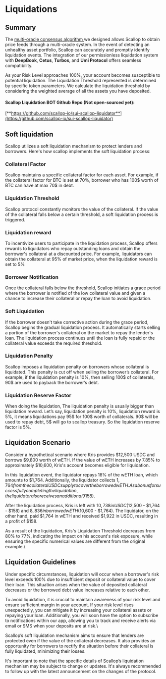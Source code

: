 # Liquidations

## Summary

The [multi-oracle consensus](oracles.md#aggregate-multi-oracle-strategy)[ algorithm ](oracles.md#aggregate-multi-oracle-strategy)we designed allows Scallop to obtain price feeds through a multi-oracle system. In the event of detecting an unhealthy asset portfolio, Scallop can accurately and promptly identify liquidation events. The integration of our permissionless liquidation system with **DeepBook**, **Cetus**, **Turbos**, and **Umi Protocol** offers seamless compatibility.

As your Risk Level approaches 100%, your account becomes susceptible to potential liquidation. The Liquidation Threshold represented is determined by specific token parameters. We calculate the liquidation threshold by considering the weighted average of all the assets you have deposited.

#### **Scallop Liquidation BOT Github Repo (Not open-sourced yet):**

[**https://github.com/scallop-io/sui-scallop-liquidator**](https://github.com/scallop-io/sui-scallop-liquidator)

## Soft liquidation

Scallop utilizes a soft liquidation mechanism to protect lenders and borrowers. Here's how scallop implements the soft liquidation process:

### Collateral Factor

Scallop maintains a specific collateral factor for each asset. For example, if the collateral factor for BTC is set at 70%, borrower who has 100$ worth of BTC can have at max 70$ in debt.

### Liquidation Threshold

Scallop protocol constantly monitors the value of the collateral. If the value of the collateral falls below a certain threshold, a soft liquidation process is triggered.

### Liquidation reward
To incentivize users to participate in the liquidation process, Scallop offers rewards to liquidators who repay outstanding loans and obtain the borrower's collateral at a discounted price. For example, liquidators can obtain the collateral at 95% of market price, when the liquidation reward is set to 5%

### Borrower Notification
Once the collateral falls below the threshold, Scallop initiates a grace period where the borrower is notified of the low collateral value and given a chance to increase their collateral or repay the loan to avoid liquidation.


### Soft Liquidation
If the borrower doesn't take corrective action during the grace period, Scallop begins the gradual liquidation process. It automatically starts selling a portion of the borrower's collateral on the market to repay the lender's loan. The liquidation process continues until the loan is fully repaid or the collateral value exceeds the required threshold.

### Liquidation Penalty
Scallop imposes a liquidation penalty on borrowers whose collateral is liquidated. This penalty is cut off when selling the borrower’s collateral. For example, if the liquidation penalty is 10%, then selling 100$ of collaterals, 90$ are used to payback the borrower’s debt.

### Liquidation Reserve Factor
When doing the liquidation, The liquidation penalty is usually bigger than liquidation reward. Let’s say, liquidation penalty is 10%, liquidation reward is 5%, it means liquidations pay 95$ for 100$ worth of collaterals. 90$ will be used to repay debt, 5$ will go to scallop treasury. So the liquidation reserve factor is 5%.


## Liquidation Scenario

Consider a hypothetical scenario where Kris provides $12,500 USDC and borrows $9,800 worth of wETH. If the value of wETH increases by 7.85% to approximately $10,600, Kris's account becomes eligible for liquidation.

In this liquidation event, the liquidator repays 18% of the wETH loan, which amounts to $1,764. Additionally, the liquidator collects $1,764 from the collateral USDC supply to cover the borrowed wETH. As a bonus for successfully completing the liquidation, the liquidator also receives an additional 9% ($158).

After the liquidation process, Kris is left with $10,738 in USDC ($12,500 - $1,764 - $158) and $8,836 in borrowed wETH ($10,600 - $1,764). The liquidator, on the other hand, paid $1,764 in wETH and received $1,922 in USDC, resulting in a profit of $158.

As a result of the liquidation, Kris's Liquidation Threshold decreases from 80% to 77%, indicating the impact on his account's risk exposure, while ensuring the specific numerical values are different from the original example.\


## Liquidation Guidelines

Under specific circumstances, liquidation will occur when a borrower's risk level exceeds 100% due to insufficient deposit or collateral value to cover their loan. This situation arises when the value of deposited collateral decreases or the borrowed debt value increases relative to each other.

To avoid liquidation, it is crucial to maintain awareness of your risk level and ensure sufficient margin in your account. If your risk level rises unexpectedly, you can mitigate it by increasing your collateral assets or repaying your loan. Additionally, you will soon have the option to subscribe to notifications within our app, allowing you to track and receive alerts via email or SMS when your deposits are at risk.\

Scallop’s soft liquidation mechanism aims to ensure that lenders are protected even if the value of the collateral decreases. It also provides an opportunity for borrowers to rectify the situation before their collateral is fully liquidated, minimizing their losses.

It's important to note that the specific details of Scallop’s liquidation mechanism may be subject to change or updates. It's always recommended to follow up with the latest announcement on the changes of the protocol.
